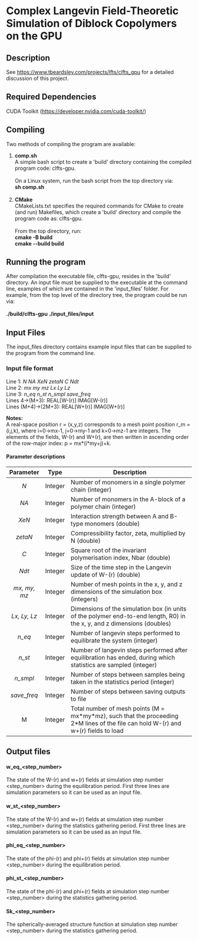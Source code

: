 # Complex Langevin Field-Theoretic Simulation of Diblock Copolymers on the GPU

## Description
See https://www.tbeardsley.com/projects/lfts/clfts_gpu for a detailed discussion of this project.<br>

## Required Dependencies
CUDA Toolkit (https://developer.nvidia.com/cuda-toolkit/)<br>

## Compiling
Two methods of compiling the program are available:<br>
<ol>
  <li><b>comp.sh</b>
    <br>
    A simple bash script to create a 'build' directory containing the compiled program code: clfts-gpu.<br><br>
    On a Linux system, run the bash script from the top directory via:<br>
    <b>sh comp.sh</b>
    <br><br>
  </li>
  <li><b>CMake</b>
    <br>
    CMakeLists.txt specifies the required commands for CMake to create (and run) Makefiles, which create a 'build' directory and compile the program code as: clfts-gpu.<br><br>
    From the top directory, run: <br>
    <b>cmake -B build</b><br>
    <b>cmake --build build</b>
  </li>
</ol>

## Running the program
After compilation the executable file, clfts-gpu, resides in the 'build' directory. An input file must be supplied to the executable at the command line, examples of which are contained in the 'input_files' folder. 
For example, from the top level of the directory tree, the program could be run via: <br><br>
<b>./build/clfts-gpu ./input_files/input</b>

## Input Files
The input_files directory contains example input files that can be supplied to the program from the command line.

### Input file format
Line 1: <em>N NA XeN zetaN C Ndt</em><br>
Line 2: <em>mx my mz Lx Ly Lz</em><br>
Line 3: <em>n_eq n_st n_smpl save_freq</em><br>
Lines 4->(M+3): REAL[W-(r)] IMAG[W-(r)]<br>
Lines (M+4)->(2M+3): REAL[W+(r)] IMAG[W+(r)]<br>

<b>Notes:</b><br>
A real-space position r = (x,y,z) corresponds to a mesh point position r_m = (i,j,k), where i=0->mx-1, j=0->my-1 and k=0->mz-1 are integers. The elements of the fields, W-(r) and W+(r), are then written in ascending order of the row-major index: p = mx\*(i\*my+j)+k.<br>

#### Parameter descriptions
| Parameter | Type | Description |
| :---: | :---: | --- |
| <em>N</em> | Integer | Number of monomers in a single polymer chain (integer) |
| <em>NA</em> | Integer | Number of monomers in the A-block of a polymer chain (integer) |
| <em>XeN</em> | Integer | Interaction strength between A and B-type monomers (double) |
| <em>zetaN</em> | Integer | Compressibility factor, zeta, multiplied by N (double) |
| <em>C</em> | Integer | Square root of the invariant polymerisation index, Nbar (double) |
| <em>Ndt</em> | Integer | Size of the time step in the Langevin update of W-(r) (double) |
| <em>mx, my, mz</em> | Integer | Number of mesh points in the x, y, and z dimensions of the simulation box (integers) |
| <em>Lx, Ly, Lz</em> | Integer | Dimensions of the simulation box (in units of the polymer end-to-end length, R0) in the x, y, and z dimensions (doubles) |
| <em>n_eq</em> | Integer | Number of langevin steps performed to equilibrate the system (integer) |
| <em>n_st</em> | Integer | Number of langevin steps performed after equilibration has ended, during which statistics are sampled (integer) |
| <em>n_smpl</em> | Integer | Number of steps between samples being taken in the statistics period (integer) |
| <em>save_freq</em> | Integer | Number of steps between saving outputs to file |
| M | Integer | Total number of mesh points (M = mx\*my\*mz), such that the proceeding 2*M lines of the file can hold W-(r) and w+(r) fields to load |

## Output files
#### w_eq_<step_number>
The state of the W-(r) and w+(r) fields at simulation step number <step_number> during the equilibration period. First three lines are simulation parameters so it can be used as an input file.<br>

#### w_st_<step_number>
The state of the W-(r) and w+(r) fields at simulation step number <step_number> during the statistics gathering period. First three lines are simulation parameters so it can be used as an input file.<br>

#### phi_eq_<step_number>
The state of the phi-(r) and phi+(r) fields at simulation step number <step_number> during the equilibration period.<br>

#### phi_st_<step_number>
The state of the phi-(r) and phi+(r) fields at simulation step number <step_number> during the statistics gathering period.<br>

#### Sk_<step_number>
The spherically-averaged structure function at simulation step number <step_number> during the statistics gathering period.<br>

